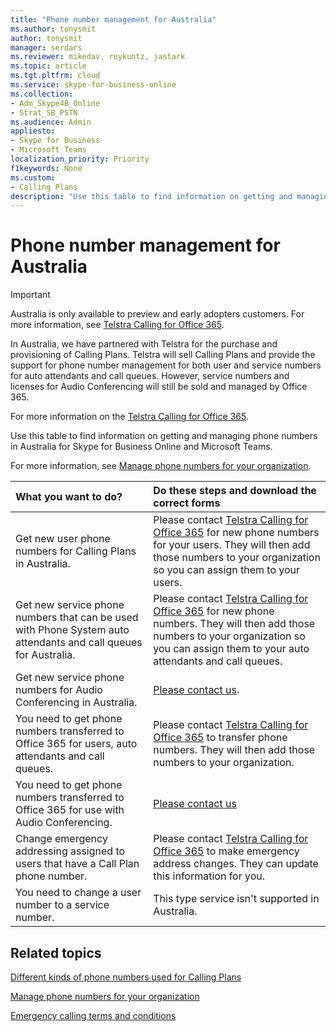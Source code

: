 ```yaml
---
title: "Phone number management for Australia"
ms.author: tonysmit
author: tonysmit
manager: serdars
ms.reviewer: mikedav, roykuntz, jastark
ms.topic: article
ms.tgt.pltfrm: cloud
ms.service: skype-for-business-online
ms.collection: 
- Adm_Skype4B_Online
- Strat_SB_PSTN
ms.audience: Admin
appliesto:
- Skype for Business 
- Microsoft Teams
localization_priority: Priority
f1keywords: None
ms.custom:
- Calling Plans
description: "Use this table to find information on getting and managing phone numbers in Australia for Skype for Business Online and Microsoft Teams."
---
```


# Phone number management for Australia
> [!IMPORTANT]
> Australia is only available to preview and early adopters customers. For more information, see [Telstra Calling for Office 365](http://aka.ms/TelstraVoicePlan). 

In Australia, we have partnered with Telstra for the purchase and provisioning of Calling Plans. Telstra will sell Calling Plans and provide the support for phone number management for both user and service numbers for auto attendants and call queues. However, service numbers and licenses for Audio Conferencing will still be sold and managed by Office 365.

For more information on the [Telstra Calling for Office 365](http://aka.ms/TelstraVoicePlan).

Use this table to find information on getting and managing phone numbers in Australia for Skype for Business Online and Microsoft Teams. 

For more information, see [Manage phone numbers for your organization](manage-phone-numbers-for-your-organization.md).
  
|**What you want to do?**|**Do these steps and download the correct forms**|
|:-----|:-----|
|Get new user phone numbers for Calling Plans in Australia.   <br/> |Please contact [Telstra Calling for Office 365](http://aka.ms/TelstraVoicePlan) for new phone numbers for your users. They will then add those numbers to your organization so you can assign them to your users. <br/> 
|Get new service phone numbers that can be used with Phone System auto attendants and call queues for Australia. <br/> |Please contact [Telstra Calling for Office 365](http://aka.ms/TelstraVoicePlan) for new phone numbers. They will then add those numbers to your organization so you can assign them to your auto attendants and call queues. <br/>|
|Get new service phone numbers for Audio Conferencing in Australia.   <br/> |[Please contact us](mailto:ptnapac@microsoft.com).|
|You need to get phone numbers transferred to Office 365 for users, auto attendants and call queues.  <br/> |Please contact [Telstra Calling for Office 365](http://aka.ms/TelstraVoicePlan) to transfer phone numbers. They will then add those numbers to your organization.  <br/> |
|You need to get phone numbers transferred to Office 365 for use with Audio Conferencing.  |[Please contact us](mailto:ptnapac@microsoft.com) |
|Change emergency addressing assigned to users that have a Call Plan phone number. |Please contact [Telstra Calling for Office 365](http://aka.ms/TelstraVoicePlan) to make emergency address changes. They can update this information for you.|
|You need to change a user number to a service number. |This type service isn't supported in Australia. 
   
## Related topics
[Different kinds of phone numbers used for Calling Plans](../different-kinds-of-phone-numbers-used-for-calling-plans.md)

[Manage phone numbers for your organization](manage-phone-numbers-for-your-organization.md)

[Emergency calling terms and conditions](../../legal-and-regulatory/emergency-calling-terms-and-conditions.md)